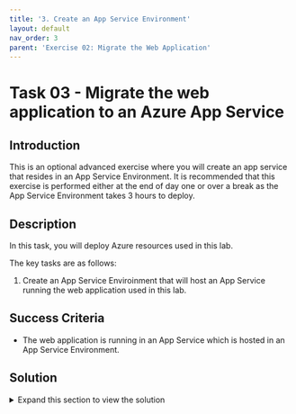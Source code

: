 ```yaml
---
title: '3. Create an App Service Environment'
layout: default
nav_order: 3
parent: 'Exercise 02: Migrate the Web Application'
---
```


# Task 03 - Migrate the web application to an Azure App Service

## Introduction

This is an optional advanced exercise where you will create an app service that resides in an App Service Environment.
It is recommended that this exercise is performed either at the end of day one or over a break as the App Service Environment takes 3 hours to deploy.

## Description

In this task, you will deploy Azure resources used in this lab.

The key tasks are as follows:

1. Create an App Service Enviroinment that will host an App Service running the web application used in this lab. 

## Success Criteria

* The web application is running in an App Service which is hosted in an App Service Environment.

## Solution

<details markdown="block">
<summary>Expand this section to view the solution</summary>

1. Go to the **Azure Portal**.

At the top of the Azure Portal, select the **Cloud Shell** icon to open up the Azure Cloud Shell.

![Cloud Shell icon is highlighted.](../../resources/images/lab02_02_AzureCloudShell.png "Cloud Shell icon")

1. Within the **Cloud Shell**, enter the following commands - which will setup a new subnet to run the App Service Environment in.
    1. Run these commands substituting your own values - for example your resource group name and `terrafirm` name.

    ``` bash
    # Example names have been provided - replace with your own
    export terrafirmname=terrafirmjhw
    export resourcegroupname=az-techexcel-linux
    az network vnet subnet create --name app-service --resource-group $resourcegroupname --vnet-name $terrafirmname-spoke-vnet --address-prefixes "10.2.1.0/24"
    az network vnet subnet update --delegations "Microsoft.Web/hostingEnvironments" --name app-service --resource-group $resourcegroupname --vnet-name $terrafirmname-spoke-vnet
    ```

1. You will now run this command which can take up to 3 hours to complete. Your cloud shell session may timeout - at which point just track the status of the app service environment in the portal. It will have a status of **Preparing** which will change to **Ready** when the deployment has completed.

    >Note: if you have started a new cloud shell then export the variables you did in the previous step.

     ```bash
         az appservice ase create -n ase-$terrafirmname-001 -g $resourcegroupname --vnet-name $terrafirmname-spoke-vnet --subnet app-service --virtual-ip-type External --kind asev3
    ```

    ![Provisioning Status of ASE deployment when completed.](../../resources/images/lab02_03_ASE_State.png "ASE Ready")

1. When the App Service Environment has been deployed, you will now create an App Service Plan which will host the App Service. Run this command to create the App Service Plan, replacing the variables with your own

    ```bash
    export terrafirmname=terrafirmjhw
    export resourcegroupname=az-techexcel-linux
    az appservice plan create -g $resourcegroupname -n asp-$terrafirmname-001 --app-service-environment ase-$terrafirmname-001 --sku I1V2 --is-linux    
    ```

1. When the App Service Plan has deployed, you can now deploy the App Service by running this command.

    >Note: if you have started a new cloud shell then export the variables you did in the previous step.

    ```bash
    az webapp create --resource-group $resourcegroupname --plan asp-$terrafirmname-001 --name $terrafirmnameapp --runtime "PHP|8.3"
    ```

You will now use the Advanced Tools in the App Service to configure the web app.

1. In the **Azure Portal**, navigate to the **Resource Group** that you created for this lab, then select the App Service you have created.

    ![Selecting the App Service which will host the web application](../../resources/images/lab02_03_AppService.png "App Service")

1. In the left hand pane browse to **Development Tools** and click on **Advanced Tools** then click **Go -->**

    ![Selecting the Dev Tools in the App Service](../../resources/images/lab02_03_AppService_DEVTools.png "App Service Dev Tools")

1. This will open a new tab hosting the Kudu tools - you will click on the SSH icon to open a remote SSH session to the App Service.

    ![Selecting SSH in a Kudu session hosted in the App Service](../../resources/images/lab02_03_AppService_DEVTools_SSH.png "SSH Session in Kudu")

1. This will start a SSH session to the App Service:

    ![Starting a SSH session for the App Service](../../resources/images/lab02_03_AppService_DEVTools_SSH_Session.png "SSH Session")

1. Run these commands to configure the web application to use the PostgreSQL Database.

    ```bash
    apt install git-all -y
    git clone https://github.com/microsoft/TechExcel-Migrate-Linux-workloads.git
    cp TechExcel-Migrate-Linux-workloads/resources/deployment/onprem/webapp/orders.php site/wwwroot/orders.php
    nano site/wwwroot/orders.php
    ```

1. This will install the git utility, clone the web application, copy the PHP file into the correct location for a web service hosted in an App Service in Azure and finally bring up the nano editor so that you can edit the `orders.php` file.

1. You will edit the **host** entry and enter the **IPAddress** for the **Azure Database for PostgreSQL Flexible Server** instance that was previously created and configured in previous steps.

    ![orders.php file with database connection details set.](../../resources/images/lab02_02_OrdersPhPWithMigratedServer.png "orders.php file")

1. To save the file, press `^X` (ctrl-X) to exit the editor, press `Y` to save the modified buffer, then press **Enter** to write the changes to the file.

1. Go back to the **Azure Portal** navigate to the **Resource Group** that you created for this lab, then select the App Service you have created.

1. Select the App Service and find the default domain that it is hosting:

    ![Default domain for the App Service](../../resources/images/lab02_03_AppService_DefaultDomain.png "Default domain")

1. Copy the value and paste into a browser, be sure to use `http://` since the web application is not currently configured for TLS/SSL.

    ```text
    http://<ip-address>
    ```

1. This will bring up the default web page for an Azure App Service hosting a web application:

    ![Default document for the App Service](../../resources/images/lab02_03_AppService_DefaultDocument.png "Default document")

1. Now put `orders.php` on the end of the URL to validate the web application is configured and running. You should get a page looking like this:

    ![Web Application running in an App Service connected to Azure Database for PosgreSQL - Flexible Server](../../resources/images/lab02_03_WebApplication_AppService_AzurePG.png "Web Application Validated")

**Congratulations!!** You have migrated an on-premises PosgreSQL Database to Azure Database for PostgreSQL. You have also have migrated the web application from another on-premises server to hosting it in an Azure App Service running securely across a virtual network in an App Service Environment.

Normally this would mean you would also shutdown the on-premises application server, but you will use that server in the next exercises to simulate various ways to secure servers in Azure.

</details>
